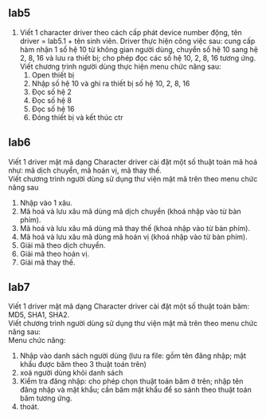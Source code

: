 ## lab5
1. Viết 1 character driver theo cách cấp phát device number động, tên driver = lab5.1 + tên
sinh viên. Driver thực hiện công việc sau: cung cấp hàm nhận 1 số hệ 10 từ không gian
người dùng, chuyển số hệ 10 sang hệ 2, 8, 16 và lưu ra thiết bị; cho phép đọc các số hệ 10,
2, 8, 16 tương ứng.</br>
    Viết chương trình người dùng thực hiện menu chức năng sau:
    1. Open thiết bị
    2. Nhập số hệ 10 và ghi ra thiết bị số hệ 10, 2, 8, 16
    3. Đọc số hệ 2
    4. Đọc số hệ 8
    5. Đọc số hệ 16
    6. Đóng thiết bị và kết thúc ctr

## lab6
Viết 1 driver mật mã dạng Character driver cài đặt một số thuật toán mã hoá như: mã dịch chuyển, mã hoán vị, mã thay thế.</br>
Viết chương trình người dùng sử dụng thư viện mật mã trên theo menu chức năng sau</br>
1. Nhập vào 1 xâu.
2. Mã hoá và lưu xâu mã dùng mã dịch chuyển (khoá nhập vào từ bàn phím).
3. Mã hoá và lưu xâu mã dùng mã thay thế (khoá nhập vào từ bàn phím).
4. Mã hoá và lưu xâu mã dùng mã hoán vị (khoá nhập vào từ bàn phím).
5. Giải mã theo dịch chuyển.
6. Giải mã theo hoán vị.
7. Giải mã thay thế.

## lab7
Viết 1 driver mật mã dạng Character driver cài đặt một số thuật toán băm: MD5, SHA1, SHA2. </br>
Viết chương trình người dùng sử dụng thư viện mật mã trên theo menu chức năng sau:</br>
Menu chức năng:</br>
1. Nhập vào danh sách người dùng (lưu ra file: gồm tên đăng nhập; mật khẩu được băm theo 3 thuật toán trên)
2. xoá người dùng khỏi danh sách
3. Kiểm tra đăng nhập: cho phép chọn thuật toán băm ở trên; nhập tên đăng nhập và mật khẩu; cần băm mật khẩu để so sánh theo thuật toán băm tương ứng.
4. thoát.